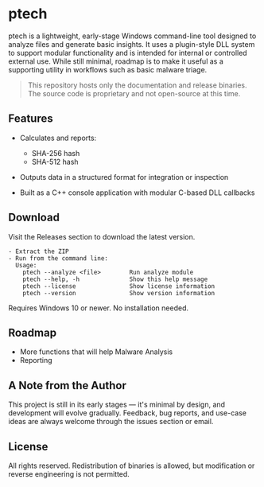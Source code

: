 # ptech

ptech is a lightweight, early-stage Windows command-line tool designed to analyze files and generate basic insights. It uses a plugin-style DLL system to support modular functionality and is intended for internal or controlled external use. While still minimal, roadmap is to make it useful as a supporting utility in workflows such as basic malware triage.


> This repository hosts only the documentation and release binaries. The source code is proprietary and not open-source at this time.

## Features

- Calculates and reports:
  - SHA-256 hash
  - SHA-512 hash

- Outputs data in a structured format for integration or inspection
- Built as a C++ console application with modular C-based DLL callbacks

## Download

Visit the Releases section to download the latest version.
```
- Extract the ZIP
- Run from the command line:
  Usage:
    ptech --analyze <file>        Run analyze module
    ptech --help, -h              Show this help message
    ptech --license               Show license information
    ptech --version               Show version information
```
Requires Windows 10 or newer. No installation needed.


## Roadmap

- More functions that will help Malware Analysis
- Reporting

## A Note from the Author

This project is still in its early stages — it's minimal by design, and development will evolve gradually. Feedback, bug reports, and use-case ideas are always welcome through the issues section or email.

## License

All rights reserved. Redistribution of binaries is allowed, but modification or reverse engineering is not permitted.
